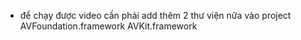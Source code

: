 - để chạy được video cần phải add thêm 2 thư viện nữa vào project
AVFoundation.framework
AVKit.framework